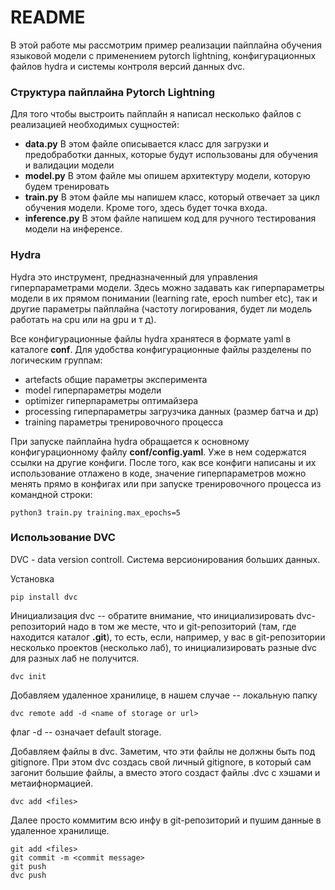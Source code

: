 # README

В этой работе мы рассмотрим пример реализации пайплайна обучения языковой модели с применением pytorch lightning, конфигурационных файлов hydra и
системы контроля версий данных dvc.

### Структура пайплайна Pytorch Lightning

Для того чтобы выстроить пайплайн я написал несколько файлов с реализацией необходимых сущностей:

- __data.py__ В этом файле описывается класс для загрузки и предобработки данных, которые будут использованы для обучения и валидации модели
- __model.py__ В этом файле мы опишем архитектуру модели, которую будем тренировать
- __train.py__ В этом файле мы напишем класс, который отвечает за цикл обучения модели. Кроме того, здесь будет точка входа.
- __inference.py__ В этом файле напишем код для ручного тестирования модели на инференсе.

### Hydra

Hydra это инструмент, предназначенный для управления гиперпараметрами модели. Здесь можно задавать как гиперпараметры модели в их прямом
понимании (learning rate, epoch number etc), так и другие параметры пайплайна (частоту логирования, будет ли модель работать на cpu или на gpu и т д).

Все конфигурационные файлы hydra хранятеся в формате yaml в каталоге __conf__. Для удобства конфигурационные файлы разделены по логическим группам:

- artefacts общие параметры эксперимента
- model гиперпараметры модели
- optimizer гиперпараметры оптимайзера
- processing гиперпараметры загрузчика данных (размер батча и др)
- training параметры тренировочного процесса

При запуске пайплайна hydra обращается к основному конфигурационному файлу __conf/config.yaml__. Уже в нем содержатся ссылки на другие конфиги.
После того, как все конфиги написаны и их использование отлажено в коде, значение гиперпараметров можно менять прямо в конфигах или при запуске
тренировочного процесса из командной строки:
```
python3 train.py training.max_epochs=5
```

### Использование DVC

DVC - data version controll. Система версионирования больших данных.

Установка 
```
pip install dvc
```

Инициализация dvc -- обратите внимание, что инициализировать dvc-репозиторий надо в том же месте, что и git-репозиторий (там, где находится
каталог __.git__), то есть, если, например, у вас в git-репозитории несколько проектов (несколько лаб), то инициализировать разные dvc для разных лаб не получится.
```
dvc init
```

Добавляем удаленное хранилице, в нашем случае -- локальную папку
```
dvc remote add -d <name of storage or url>
```
флаг -d -- означает default storage.

Добавляем файлы в dvc. Заметим, что эти файлы не должны быть под gitignore. При этом dvc создась свой личный gitignore, в который сам загонит
большие файлы, а вместо этого создаст файлы .dvc с хэшами и метаифнормацией.
```
dvc add <files>
```

Далее просто коммитим всю инфу в git-репозиторий и пушим данные в удаленное хранилище.
```
git add <files>
git commit -m <commit message>
git push
dvc push
```
